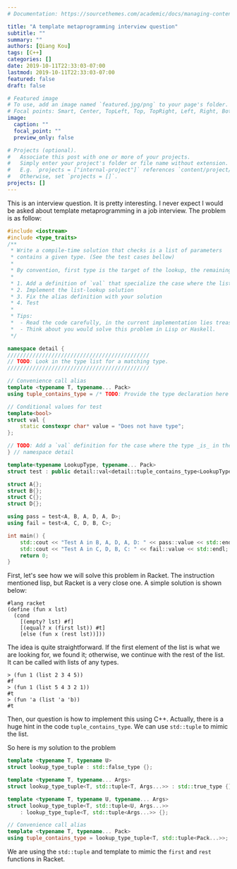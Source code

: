 ```yaml
---
# Documentation: https://sourcethemes.com/academic/docs/managing-content/

title: "A template metaprogramming interview question"
subtitle: ""
summary: ""
authors: [Qiang Kou]
tags: [C++]
categories: []
date: 2019-10-11T22:33:03-07:00
lastmod: 2019-10-11T22:33:03-07:00
featured: false
draft: false

# Featured image
# To use, add an image named `featured.jpg/png` to your page's folder.
# Focal points: Smart, Center, TopLeft, Top, TopRight, Left, Right, BottomLeft, Bottom, BottomRight.
image:
  caption: ""
  focal_point: ""
  preview_only: false

# Projects (optional).
#   Associate this post with one or more of your projects.
#   Simply enter your project's folder or file name without extension.
#   E.g. `projects = ["internal-project"]` references `content/project/deep-learning/index.md`.
#   Otherwise, set `projects = []`.
projects: []
---
```


This is an interview question. It is pretty interesting. I never expect I would be asked about template metaprogramming in a job interview.
The problem is as follow:

```cpp
#include <iostream>
#include <type_traits>
/**
 * Write a compile-time solution that checks is a list of parameters
 * contains a given type. (See the test cases bellow)
 *
 * By convention, first type is the target of the lookup, the remaining types are used as pack
 *
 * 1. Add a definition of `val` that specialize the case where the list _has_ a type
 * 2. Implement the list-lookup solution
 * 3. Fix the alias definition with your solution
 * 4. Test
 *
 * Tips:
 *  - Read the code carefully, in the current implementation lies treasures of information.
 *  - Think about you would solve this problem in Lisp or Haskell.
 */

namespace detail {
/////////////////////////////////////////////
// TODO: Look in the type list for a matching type.
/////////////////////////////////////////////

// Convenience call alias
template <typename T, typename... Pack>
using tuple_contains_type = /* TODO: Provide the type declaration here */;

// Conditional values for test
template<bool>
struct val {
    static constexpr char* value = "Does not have type";
};

// TODO: Add a `val` definition for the case where the type _is_ in the list.
} // namespace detail

template<typename LookupType, typename... Pack>
struct test : public detail::val<detail::tuple_contains_type<LookupType, Pack...>::value> {};

struct A{};
struct B{};
struct C{};
struct D{};

using pass = test<A, B, A, D, A, D>;
using fail = test<A, C, D, B, C>;

int main() {
    std::cout << "Test A in B, A, D, A, D: " << pass::value << std::endl;	
    std::cout << "Test A in C, D, B, C: " << fail::value << std::endl;	
    return 0;
}
```

First, let's see how we will solve this problem in Racket.
The instruction mentioned lisp, but Racket is a very close one.
A simple solution is shown below:

```racket
#lang racket
(define (fun x lst)
  (cond
    [(empty? lst) #f]
    [(equal? x (first lst)) #t]
    [else (fun x (rest lst))]))
```
The idea is quite straightforward. If the first element of the list is what we are looking for, we found it; otherwise, we continue with the rest of the list. It can be called with lists of any types.
```
> (fun 1 (list 2 3 4 5))
#f
> (fun 1 (list 5 4 3 2 1))
#t
> (fun 'a (list 'a 'b))
#t
```

Then, our question is how to implement this using C++.
Actually, there is a huge hint in the code `tuple_contains_type`.
We can use `std::tuple` to mimic the list.

So here is my solution to the problem

```cpp
template <typename T, typename U>
struct lookup_type_tuple : std::false_type {};

template <typename T, typename... Args>
struct lookup_type_tuple<T, std::tuple<T, Args...>> : std::true_type {};

template <typename T, typename U, typename... Args>
struct lookup_type_tuple<T, std::tuple<U, Args...>>
    : lookup_type_tuple<T, std::tuple<Args...>> {};

// Convenience call alias
template <typename T, typename... Pack>
using tuple_contains_type = lookup_type_tuple<T, std::tuple<Pack...>>;
```

We are using the `std::tuple` and template to mimic the `first` and `rest` functions in Racket.

